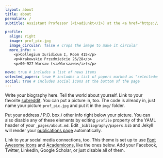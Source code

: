 ```yaml
---
layout: about
title: about
permalink: /
subtitle: Assistant Professor (<i>adiunkt</i>) at the <a href="https://konstytucja.wpia.uw.edu.pl/">Chair of Constitutional Law</a>, [Faculty of Law and Administration](https://wpia.uw.edu.pl/pl) of the [University of Warsaw](https://www.uw.edu.pl/).

profile:
  align: right
  image: prof_pic.jpg
  image_circular: false # crops the image to make it circular
  more_info: >
    <p>Collegium Iuridicum I, Room 415</p>
    <p>Krakowskie Przedmieście 26/28</p>
    <p>00-927 Warsaw (<i>Warszawa</i>)</p>

news: true # includes a list of news items
selected_papers: true # includes a list of papers marked as "selected={true}"
social: true # includes social icons at the bottom of the page
---
```


Write your biography here. Tell the world about yourself. Link to your favorite [subreddit](http://reddit.com). You can put a picture in, too. The code is already in, just name your picture `prof_pic.jpg` and put it in the `img/` folder.

Put your address / P.O. box / other info right below your picture. You can also disable any of these elements by editing `profile` property of the YAML header of your `_pages/about.md`. Edit `_bibliography/papers.bib` and Jekyll will render your [publications page](/al-folio/publications/) automatically.

Link to your social media connections, too. This theme is set up to use [Font Awesome icons](https://fontawesome.com/) and [Academicons](https://jpswalsh.github.io/academicons/), like the ones below. Add your Facebook, Twitter, LinkedIn, Google Scholar, or just disable all of them.
